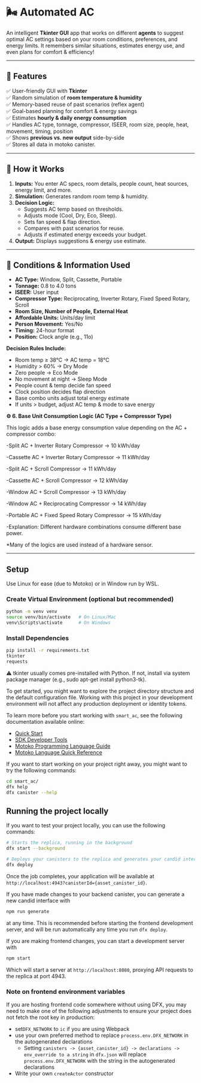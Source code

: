 # 🌬️ Automated AC

An intelligent **Tkinter GUI** app that works on different **agents** to suggest optimal AC settings based on your room conditions, preferences, and energy limits. It remembers similar situations, estimates energy use, and even plans for comfort & efficiency!

---

## 📌 Features

✅ User-friendly GUI with **Tkinter**  
✅ Random simulation of **room temperature & humidity**  
✅ Memory-based reuse of past scenarios (reflex agent)  
✅ Goal-based planning for comfort & energy savings  
✅ Estimates **hourly & daily energy consumption**  
✅ Handles AC type, tonnage, compressor, ISEER, room size, people, heat, movement, timing, position  
✅ Shows **previous vs. new output** side-by-side  
✅ Stores all data in motoko canister.

---

## 🧠 How it Works

1. **Inputs:** You enter AC specs, room details, people count, heat sources, energy limit, and more.
2. **Simulation:** Generates random room temp & humidity.
3. **Decision Logic:**  
   - Suggests AC temp based on thresholds.
   - Adjusts mode (Cool, Dry, Eco, Sleep).
   - Sets fan speed & flap direction.
   - Compares with past scenarios for reuse.
   - Adjusts if estimated energy exceeds your budget.
4. **Output:** Displays suggestions & energy use estimate.

---

## 🔑 Conditions & Information Used

- **AC Type:** Window, Split, Cassette, Portable
- **Tonnage:** 0.8 to 4.0 tons
- **ISEER:** User input
- **Compressor Type:** Reciprocating, Inverter Rotary, Fixed Speed Rotary, Scroll
- **Room Size, Number of People, External Heat**
- **Affordable Units:** Units/day limit
- **Person Movement:** Yes/No
- **Timing:** 24-hour format
- **Position:** Clock angle (e.g., 11o)

**Decision Rules Include:**
- Room temp ≥ 38°C → AC temp = 18°C  
- Humidity > 60% → Dry Mode  
- Zero people → Eco Mode  
- No movement at night → Sleep Mode  
- People count & temp decide fan speed  
- Clock position decides flap direction  
- Base combo units adjust total energy estimate  
- If units > budget, adjust AC temp & mode to save energy

**⚙️ 6. Base Unit Consumption Logic (AC Type + Compressor Type)**

This logic adds a base energy consumption value depending on the AC + compressor combo:

-Split AC + Inverter Rotary Compressor → 10 kWh/day

-Cassette AC + Inverter Rotary Compressor → 11 kWh/day

-Split AC + Scroll Compressor → 11 kWh/day

-Cassette AC + Scroll Compressor → 12 kWh/day

-Window AC + Scroll Compressor → 13 kWh/day

-Window AC + Reciprocating Compressor → 14 kWh/day

-Portable AC + Fixed Speed Rotary Compressor → 15 kWh/day

-Explanation: Different hardware combinations consume different base power.
 


*Many of the logics are used instead of a hardware sensor.

---

## Setup

Use Linux for ease (due to Motoko) or in Window run by WSL.

### Create Virtual Environment (optional but recommended)
```bash
python -m venv venv
source venv/bin/activate   # On Linux/Mac
venv\Scripts\activate      # On Windows
```
### Install Dependencies
```bash
pip install -r requirements.txt
tkinter
requests
```
⚠️ tkinter usually comes pre-installed with Python. If not, install via system package manager (e.g., sudo apt-get install python3-tk).



To get started, you might want to explore the project directory structure and the default configuration file. Working with this project in your development environment will not affect any production deployment or identity tokens.

To learn more before you start working with `smart_ac`, see the following documentation available online:

- [Quick Start](https://internetcomputer.org/docs/current/developer-docs/setup/deploy-locally)
- [SDK Developer Tools](https://internetcomputer.org/docs/current/developer-docs/setup/install)
- [Motoko Programming Language Guide](https://internetcomputer.org/docs/current/motoko/main/motoko)
- [Motoko Language Quick Reference](https://internetcomputer.org/docs/current/motoko/main/language-manual)

If you want to start working on your project right away, you might want to try the following commands:

```bash
cd smart_ac/
dfx help
dfx canister --help
```

## Running the project locally

If you want to test your project locally, you can use the following commands:

```bash
# Starts the replica, running in the background
dfx start --background

# Deploys your canisters to the replica and generates your candid interface
dfx deploy
```

Once the job completes, your application will be available at `http://localhost:4943?canisterId={asset_canister_id}`.

If you have made changes to your backend canister, you can generate a new candid interface with

```bash
npm run generate
```

at any time. This is recommended before starting the frontend development server, and will be run automatically any time you run `dfx deploy`.

If you are making frontend changes, you can start a development server with

```bash
npm start
```

Which will start a server at `http://localhost:8080`, proxying API requests to the replica at port 4943.

### Note on frontend environment variables

If you are hosting frontend code somewhere without using DFX, you may need to make one of the following adjustments to ensure your project does not fetch the root key in production:

- set`DFX_NETWORK` to `ic` if you are using Webpack
- use your own preferred method to replace `process.env.DFX_NETWORK` in the autogenerated declarations
  - Setting `canisters -> {asset_canister_id} -> declarations -> env_override to a string` in `dfx.json` will replace `process.env.DFX_NETWORK` with the string in the autogenerated declarations
- Write your own `createActor` constructor
